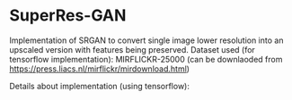 # SuperRes-GAN
Implementation of SRGAN to convert single image lower resolution into an upscaled version with features being preserved. 
Dataset used (for tensorflow implementation): 
MIRFLICKR-25000 (can be downlaoded from https://press.liacs.nl/mirflickr/mirdownload.html) 

Details about implementation (using tensorflow): 
